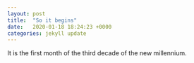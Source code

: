 ```yaml
---
layout: post
title:  "So it begins"
date:   2020-01-18 18:24:23 +0000
categories: jekyll update
---
```

It is the first month of the third decade of the new millennium.